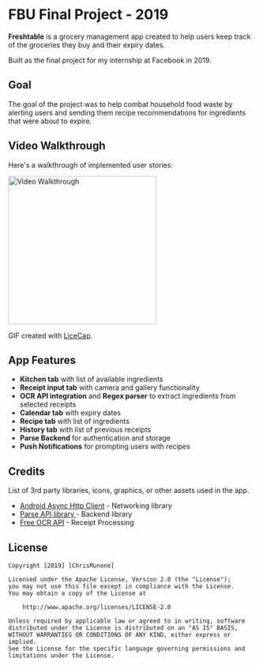 # FBU Final Project - 2019

**Freshtable** is a grocery management app created to help users keep track of the groceries they buy and their expiry dates.


Built as the final project for my internship at Facebook in 2019.

## Goal
The goal of the project was to help combat household food waste by alerting users and sending them recipe recommendations for ingredients that were about to expire.

## Video Walkthrough

Here's a walkthrough of implemented user stories:

<img src='freshtable.gif' title='Video Walkthrough' width='300' height='' alt='Video Walkthrough' />

GIF created with [LiceCap](http://www.cockos.com/licecap/).


## App Features
- **Kitchen tab** with list of available ingredients
- **Receipt input tab** with camera and gallery functionality
- **OCR API integration** and **Regex parser** to extract ingredients from selected receipts
- **Calendar tab** with expiry dates
- **Recipe tab** with list of ingredients
- **History tab** with list of previous receipts
- **Parse Backend** for authentication and storage
- **Push Notifications** for prompting users with recipes

## Credits
List of 3rd party libraries, icons, graphics, or other assets used in the app.
- [Android Async Http Client](http://loopj.com/android-async-http/) - Networking library
- [Parse API library ](https://parseplatform.org/) - Backend library
- [Free OCR API](https://ocr.space/OCRAPI) - Receipt Processing



## License

    Copyright [2019] [ChrisMunene]

    Licensed under the Apache License, Version 2.0 (the "License");
    you may not use this file except in compliance with the License.
    You may obtain a copy of the License at

        http://www.apache.org/licenses/LICENSE-2.0

    Unless required by applicable law or agreed to in writing, software
    distributed under the License is distributed on an "AS IS" BASIS,
    WITHOUT WARRANTIES OR CONDITIONS OF ANY KIND, either express or implied.
    See the License for the specific language governing permissions and
    limitations under the License.



